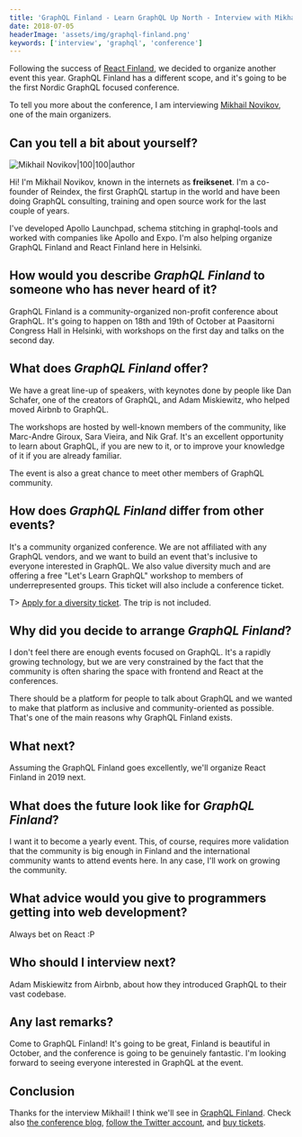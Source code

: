 ```yaml
---
title: 'GraphQL Finland - Learn GraphQL Up North - Interview with Mikhail Novikov'
date: 2018-07-05
headerImage: 'assets/img/graphql-finland.png'
keywords: ['interview', 'graphql', 'conference']
---
```


Following the success of [React Finland](https://react-finland.fi), we decided to organize another event this year. GraphQL Finland has a different scope, and it's going to be the first Nordic GraphQL focused conference.

To tell you more about the conference, I am interviewing [Mikhail Novikov](https://twitter.com/freiksenet), one of the main organizers.

## Can you tell a bit about yourself?

![Mikhail Novikov|100|100|author](https://www.gravatar.com/avatar/811bcaa26aa7e2af0587b9d170138ff0?s=200)

Hi! I'm Mikhail Novikov, known in the internets as **freiksenet**. I'm a co-founder of Reindex, the first GraphQL startup in the world and have been doing GraphQL consulting, training and open source work for the last couple of years.

I've developed Apollo Launchpad, schema stitching in graphql-tools and worked with companies like Apollo and Expo. I'm also helping organize GraphQL Finland and React Finland here in Helsinki.

## How would you describe _GraphQL Finland_ to someone who has never heard of it?

GraphQL Finland is a community-organized non-profit conference about GraphQL. It's going to happen on 18th and 19th of October at Paasitorni Congress Hall in Helsinki, with workshops on the first day and talks on the second day.

## What does _GraphQL Finland_ offer?

We have a great line-up of speakers, with keynotes done by people like Dan Schafer, one of the creators of GraphQL, and Adam Miskiewitz, who helped moved Airbnb to GraphQL.

The workshops are hosted by well-known members of the community, like Marc-Andre Giroux, Sara Vieira, and Nik Graf. It's an excellent opportunity to learn about GraphQL, if you are new to it, or to improve your knowledge of it if you are already familiar.

The event is also a great chance to meet other members of GraphQL community.

## How does _GraphQL Finland_ differ from other events?

It's a community organized conference. We are not affiliated with any GraphQL vendors, and we want to build an event that's inclusive to everyone interested in GraphQL. We also value diversity much and are offering a free "Let's Learn GraphQL" workshop to members of underrepresented groups. This ticket will also include a conference ticket.

T> [Apply for a diversity ticket](https://diversitytickets.org/events/184). The trip is not included.

## Why did you decide to arrange _GraphQL Finland_?

I don't feel there are enough events focused on GraphQL. It's a rapidly growing technology, but we are very constrained by the fact that the community is often sharing the space with frontend and React at the conferences.

There should be a platform for people to talk about GraphQL and we wanted to make that platform as inclusive and community-oriented as possible. That's one of the main reasons why GraphQL Finland exists.

## What next?

Assuming the GraphQL Finland goes excellently, we'll organize React Finland in 2019 next.

## What does the future look like for _GraphQL Finland_?

I want it to become a yearly event. This, of course, requires more validation that the community is big enough in Finland and the international community wants to attend events here. In any case, I'll work on growing the community.

## What advice would you give to programmers getting into web development?

Always bet on React :P

## Who should I interview next?

Adam Miskiewitz from Airbnb, about how they introduced GraphQL to their vast codebase.

## Any last remarks?

Come to GraphQL Finland! It's going to be great, Finland is beautiful in October, and the conference is going to be genuinely fantastic. I'm looking forward to seeing everyone interested in GraphQL at the event.

## Conclusion

Thanks for the interview Mikhail! I think we'll see in [GraphQL Finland](https://graphql-finland.fi/). Check also [the conference blog](https://medium.com/graphql-finland), [follow the Twitter account](https://twitter.com/GraphQLFinland), and [buy tickets](https://graphql-finland.fi/#tickets).

